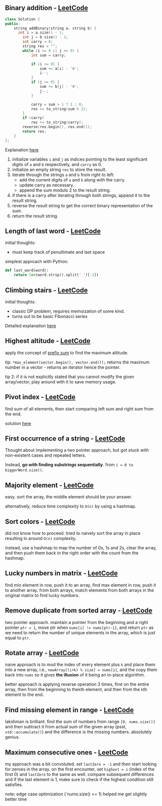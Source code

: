 ## Binary addition - [LeetCode](https://leetcode.com/problems/add-binary)

```cpp
class Solution {
public:
    string addBinary(string a, string b) {
      int i = a.size() - 1;
        int j = b.size() - 1;
        int carry = 0;
        string res = "";
        while (i >= 0 || j >= 0) {
            int sum = carry;

            if (i >= 0) {
                sum += a[i] - '0';
                i--;
            }
            if (j >= 0) {
                sum += b[j] - '0';
                j--;
            }

            carry = sum > 1 ? 1 : 0;
            res += to_string(sum % 2);
        }
        if (carry) 
            res += to_string(carry);
        reverse(res.begin(), res.end());
        return res;
    }
};
```

Explanation [here](https://aaronice.gitbook.io/lintcode/string/add-binary)

1. initialize variables `i` and `j` as indices pointing to the least significant digits of `a` and `b` respectively, and `carry` as 0.
2. initialize an empty string `res` to store the result.
3. iterate through the strings `a` and `b` from right to left:
    - add the current digits of `a` and `b` along with the carry.
    - update carry as necessary.
    - append the sum modulo 2 to the result string.
4. if there is a carry after iterating through both strings, append it to the result string.
5. reverse the result string to get the correct binary representation of the sum.
6. return the result string.

## Length of last word - [LeetCode](https://leetcode.com/problems/length-of-last-word/)

initial thoughts:

- must keep track of penultimate and last space 

simplest approach with Python:

```python
def last_word(word):
	return len(word.strip().split(' ')[-1])
```


## Climbing stairs - [LeetCode](https://leetcode.com/problems/climbing-stairs)

initial thoughts:

- classic DP problem, requires memoization of some kind.
- turns out to be basic Fibonacci series 

Detailed explanation [here](https://leetcode.com/problems/climbing-stairs/solutions/3708750/4-method-s-beat-s-100-c-java-python-beginner-friendly/)

## Highest altitude - [LeetCode](https://leetcode.com/problems/find-the-highest-altitude)

apply the concept of [prefix sum](https://www.geeksforgeeks.org/prefix-sum-array-implementation-applications-competitive-programming/) to find the maximum altitude.

tip: `*max_element(vector.begin(), vector.end());` returns the maximum number in a vector - returns an iterator hence the pointer.

tip 2: if it is not explicitly stated that you cannot modify the given array/vector, play around with it to save memory usage.


## Pivot index - [LeetCode](https://leetcode.com/problems/find-pivot-index)

find sum of all elements, then start comparing left sum and right sum from the end.

solution [here](https://leetcode.com/problems/find-pivot-index/solutions/5173369/easy-c-solution/?envType=study-plan-v2&envId=leetcode-75)


## First occurrence of a string - [LeetCode](https://leetcode.com/problems/find-the-index-of-the-first-occurrence-in-a-string)

Thought about implementing a two pointer approach, but got stuck with non-existent cases and repeated letters.

Instead, **go with finding substrings sequentially**. from `i = 0 to biggerWord.size()`.


## Majority element - [LeetCode](https://leetcode.com/problems/majority-element)

easy. sort the array, the middle element should be your answer.

alternatively, reduce time complexity to `O(n)` by using a hashmap.

## Sort colors - [LeetCode](https://leetcode.com/problems/sort-colors)

did not know how to proceed. tried to naively sort the array in place resulting in around `O(n)` complexity.

instead, use a hashmap to map the number of 0s, 1s and 2s, clear the array, and then push them back in the right order with the count from the hashmap.

## Lucky numbers in matrix - [LeetCode](https://leetcode.com/problems/lucky-numbers-in-a-matrix)

find min element in row, push it to an array, find max element in row, push it to another array. 
from both arrays, match elements from both arrays in the original matrix to find lucky numbers.

## Remove duplicate from sorted array - [LeetCode](https://leetcode.com/problems/remove-duplicates-from-sorted-array/)

two pointer approach. maintain a pointer from the beginning and a right pointer `ptr = 1`, move ptr when `nums[i] != nums[ptr-1]`, and return `ptr` as we need to return the number of unique elements in the array, which is just equal to `ptr`.

## Rotate array - [LeetCode](https://leetcode.com/problems/rotate-array/)

naive approach is to mod the index of every element plus `k` and place them into a new array, i.e., `newArray[(i+k) % size] = nums[i]`, and the copy them back into `nums` so it gives **the illusion** of it being an in-place algorithm.

better approach is applying reverse operation 3 times, first on the entire array, then from the beginning to the`k`th element, and then from the `k`th element to the end.

## Find missing element in range - [LeetCode](https://leetcode.com/problems/missing-number/)

lakshman is brilliant. find the sum of numbers from range `[0, nums.size()]` and then subtract it from actual sum of the given array (psst, `std::accumulate()`) and the difference is the missing numbers. absolutely genius.

## Maximum consecutive ones - [LeetCode](https://leetcode.com/problems/max-consecutive-ones/)

my approach was a bit convoluted. set `lastZero = -1` and then start looking for zeroes in the array. on the first encounter, set `highest = i` (index of the first 0) and `lastZero` to the same as well. compare subsequent differences and if the last element is 1, make sure to check if the highest condition still satisfies. 

note: edge case optimization (`nums.size() <= 1) helped me get slightly better time
